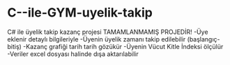 # C--ile-GYM-uyelik-takip
C# ile üyelik takip kazanç projesi
TAMAMLANMAMIŞ PROJEDİR!
-Üye eklenir detaylı bilgileriyle
-Üyenin üyelik zamanı takip edilebilir (başlangıç-bitiş)
-Kazanç grafiği tarih tarih gözükür
-Üyenin Vücut Kitle İndeksi ölçülür 
-Veriler excel dosyası halinde dışa aktarılabilir

